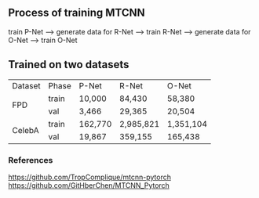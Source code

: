 ## Process of training MTCNN
train P-Net ——> generate data for R-Net ——> train R-Net ——> generate data for O-Net ——> train O-Net 

## Trained on two datasets
<table>
    <tr>
        <td>Dataset</td>
        <td>Phase</td>
        <td>P-Net</td>
        <td>R-Net</td>
        <td>O-Net</td>
    </tr>
    <tr>
        <td rowspan="2">FPD</td>
        <td>train</td>
        <td>10,000</td>
        <td>84,430</td>
        <td>58,380</td>
    </tr>
    <tr>
        <td>val</td>
        <td>3,466</td>
        <td>29,365</td>
        <td>20,504</td>
    </tr>
    <tr>
        <td rowspan="2">CelebA</td>
        <td>train</td>
        <td>162,770</td>
        <td>2,985,821</td>
        <td>1,351,104</td>
    </tr>
    <tr>
        <td>val</td>
        <td>19,867</td>
        <td>359,155</td>
        <td>165,438</td>
    </tr>
</table>


### References
https://github.com/TropComplique/mtcnn-pytorch<br>
https://github.com/GitHberChen/MTCNN_Pytorch
